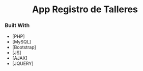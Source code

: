 <!-- Please update value in the {}  -->

<h1 align="center">App Registro de Talleres </h1>


### Built With

<!-- This section should list any major frameworks that you built your project using. Here are a few examples.-->

- [PHP]
- [MySQL]
- [Bootstrap]
- [JS]
- [AJAX]
- [JQUERY]
